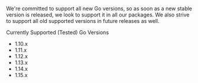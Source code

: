We're committed to support all new Go versions, so as soon as a new stable version is released, we look to support it in all our packages. We also strive to support all old supported versions in future releases as well.

Currently Supported (Tested) Go Versions
- 1.10.x
- 1.11.x
- 1.12.x
- 1.13.x
- 1.14.x
- 1.15.x
